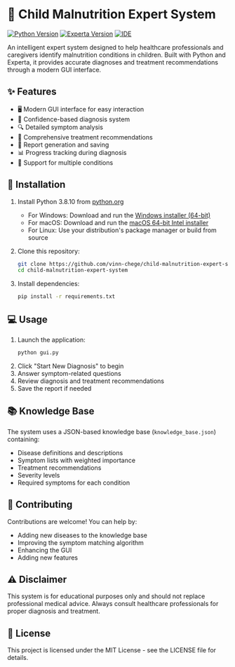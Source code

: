 # 🏥 Child Malnutrition Expert System

[![Python Version](https://img.shields.io/badge/python-3.8.10-blue)](https://www.python.org/downloads/release/python-3810/)
[![Experta Version](https://img.shields.io/badge/experta-1.9.4-brightgreen)](https://pypi.org/project/experta/)
[![IDE](https://img.shields.io/badge/IDE-Pycharm%20%7C%20VSCode-orange)](https://www.jetbrains.com/pycharm/)

An intelligent expert system designed to help healthcare professionals and caregivers identify malnutrition conditions in children. Built with Python and Experta, it provides accurate diagnoses and treatment recommendations through a modern GUI interface.

## ✨ Features

- 🖥️ Modern GUI interface for easy interaction
- 🎯 Confidence-based diagnosis system
- 🔍 Detailed symptom analysis
- 💊 Comprehensive treatment recommendations
- 📝 Report generation and saving
- 📊 Progress tracking during diagnosis
- 🔄 Support for multiple conditions

## 🚀 Installation

1. Install Python 3.8.10 from [python.org](https://www.python.org/downloads/release/python-3810/)
   - For Windows: Download and run the [Windows installer (64-bit)](https://www.python.org/ftp/python/3.8.10/python-3.8.10-amd64.exe)
   - For macOS: Download and run the [macOS 64-bit Intel installer](https://www.python.org/ftp/python/3.8.10/python-3.8.10-macosx10.9.pkg)
   - For Linux: Use your distribution's package manager or build from source

2. Clone this repository:
   ```bash
   git clone https://github.com/vinn-chege/child-malnutrition-expert-system.git
   cd child-malnutrition-expert-system
   ```

3. Install dependencies:
   ```bash
   pip install -r requirements.txt
   ```

## 💻 Usage

1. Launch the application:
   ```bash
   python gui.py
   ```
2. Click "Start New Diagnosis" to begin
3. Answer symptom-related questions
4. Review diagnosis and treatment recommendations
5. Save the report if needed

## 📚 Knowledge Base

The system uses a JSON-based knowledge base (`knowledge_base.json`) containing:
- Disease definitions and descriptions
- Symptom lists with weighted importance
- Treatment recommendations
- Severity levels
- Required symptoms for each condition

## 🤝 Contributing

Contributions are welcome! You can help by:
- Adding new diseases to the knowledge base
- Improving the symptom matching algorithm
- Enhancing the GUI
- Adding new features

## ⚠️ Disclaimer

This system is for educational purposes only and should not replace professional medical advice. Always consult healthcare professionals for proper diagnosis and treatment.

## 📄 License

This project is licensed under the MIT License - see the LICENSE file for details.